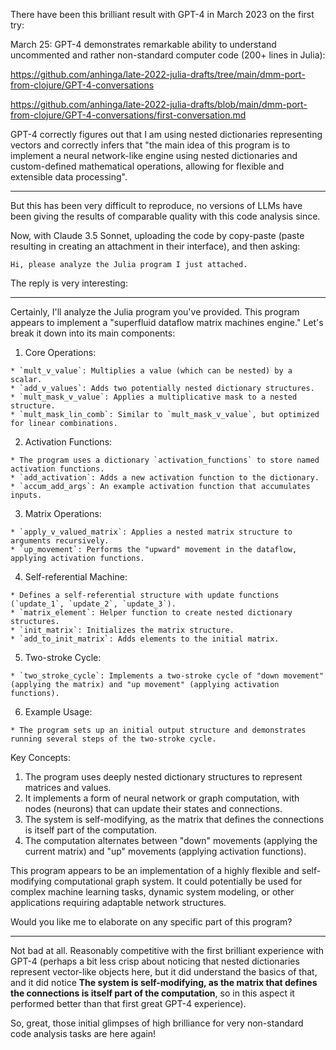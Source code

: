 There have been this brilliant result with GPT-4 in March 2023 on the first try:

March 25: GPT-4 demonstrates remarkable ability to understand uncommented and rather non-standard computer code (200+ lines in Julia):

https://github.com/anhinga/late-2022-julia-drafts/tree/main/dmm-port-from-clojure/GPT-4-conversations

https://github.com/anhinga/late-2022-julia-drafts/blob/main/dmm-port-from-clojure/GPT-4-conversations/first-conversation.md

GPT-4 correctly figures out that I am using nested dictionaries representing vectors and correctly infers that "the main idea of this program is to implement a neural network-like engine using nested dictionaries and custom-defined mathematical operations, allowing for flexible and extensible data processing".

*****

But this has been very difficult to reproduce, no versions of LLMs have been giving the results of comparable quality with this code analysis since.

Now, with Claude 3.5 Sonnet, uploading the code by copy-paste (paste resulting in creating an attachment in their interface),
and then asking:

`Hi, please analyze the Julia program I just attached.`

The reply is very interesting:

*****

Certainly, I'll analyze the Julia program you've provided. This program appears to implement a "superfluid dataflow matrix machines engine." Let's break it down into its main components:

  1. Core Operations:

    * `mult_v_value`: Multiplies a value (which can be nested) by a scalar.
    * `add_v_values`: Adds two potentially nested dictionary structures.
    * `mult_mask_v_value`: Applies a multiplicative mask to a nested structure.
    * `mult_mask_lin_comb`: Similar to `mult_mask_v_value`, but optimized for linear combinations.


  2. Activation Functions:

    * The program uses a dictionary `activation_functions` to store named activation functions.
    * `add_activation`: Adds a new activation function to the dictionary.
    * `accum_add_args`: An example activation function that accumulates inputs.


  3. Matrix Operations:

    * `apply_v_valued_matrix`: Applies a nested matrix structure to arguments recursively.
    * `up_movement`: Performs the "upward" movement in the dataflow, applying activation functions.


  4. Self-referential Machine:

    * Defines a self-referential structure with update functions (`update_1`, `update_2`, `update_3`).
    * `matrix_element`: Helper function to create nested dictionary structures.
    * `init_matrix`: Initializes the matrix structure.
    * `add_to_init_matrix`: Adds elements to the initial matrix.


  5. Two-stroke Cycle:

    * `two_stroke_cycle`: Implements a two-stroke cycle of "down movement" (applying the matrix) and "up movement" (applying activation functions).


  6. Example Usage:

    * The program sets up an initial output structure and demonstrates running several steps of the two-stroke cycle.



Key Concepts:

  1. The program uses deeply nested dictionary structures to represent matrices and values.
  2. It implements a form of neural network or graph computation, with nodes (neurons) that can update their states and connections.
  3. The system is self-modifying, as the matrix that defines the connections is itself part of the computation.
  4. The computation alternates between "down" movements (applying the current matrix) and "up" movements (applying activation functions).

This program appears to be an implementation of a highly flexible and self-modifying computational graph system. It could potentially be used for complex machine learning tasks, dynamic system modeling, or other applications requiring adaptable network structures.

Would you like me to elaborate on any specific part of this program?

*****

Not bad at all. Reasonably competitive with the first brilliant experience with GPT-4 (perhaps a bit less crisp about
noticing that nested dictionaries represent vector-like objects here, but it did understand the basics of that,
and it did notice **The system is self-modifying, as the matrix that defines the connections is itself part of the computation**,
so in this aspect it performed better than that first great GPT-4 experience).

So, great, those initial glimpses of high brilliance for very non-standard code analysis tasks are here again!
